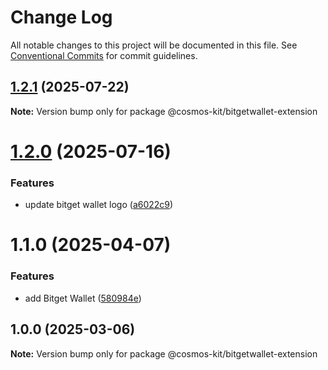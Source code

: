 # Change Log

All notable changes to this project will be documented in this file.
See [Conventional Commits](https://conventionalcommits.org) for commit guidelines.

## [1.2.1](https://github.com/hyperweb-io/cosmos-kit/compare/@cosmos-kit/bitgetwallet-extension@1.2.0...@cosmos-kit/bitgetwallet-extension@1.2.1) (2025-07-22)

**Note:** Version bump only for package @cosmos-kit/bitgetwallet-extension





# [1.2.0](https://github.com/hyperweb-io/cosmos-kit/compare/@cosmos-kit/bitgetwallet-extension@1.1.0...@cosmos-kit/bitgetwallet-extension@1.2.0) (2025-07-16)


### Features

* update bitget wallet logo ([a6022c9](https://github.com/hyperweb-io/cosmos-kit/commit/a6022c9329ad8bfc4eb8b4943f717678a299706c))





# 1.1.0 (2025-04-07)

### Features

- add Bitget Wallet ([580984e](https://github.com/hyperweb-io/cosmos-kit/commit/580984e5573d286fd380ecf2c616dad0e074b4f9))

## 1.0.0 (2025-03-06)

**Note:** Version bump only for package @cosmos-kit/bitgetwallet-extension
